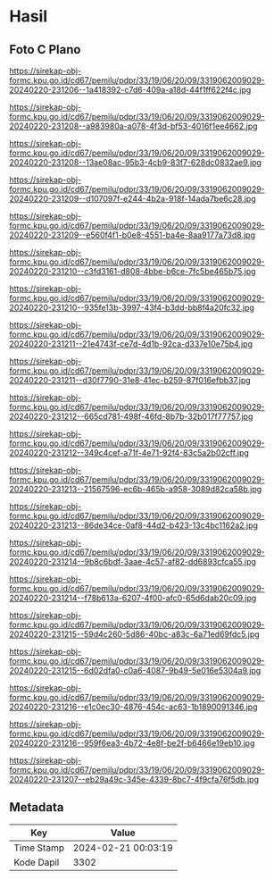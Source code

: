 # Hasil

## Foto C Plano

https://sirekap-obj-formc.kpu.go.id/cd67/pemilu/pdpr/33/19/06/20/09/3319062009029-20240220-231206--1a418392-c7d6-409a-a18d-44f1ff622f4c.jpg

https://sirekap-obj-formc.kpu.go.id/cd67/pemilu/pdpr/33/19/06/20/09/3319062009029-20240220-231208--a983980a-a078-4f3d-bf53-4016f1ee4662.jpg

https://sirekap-obj-formc.kpu.go.id/cd67/pemilu/pdpr/33/19/06/20/09/3319062009029-20240220-231208--13ae08ac-95b3-4cb9-83f7-628dc0832ae9.jpg

https://sirekap-obj-formc.kpu.go.id/cd67/pemilu/pdpr/33/19/06/20/09/3319062009029-20240220-231209--d107097f-e244-4b2a-918f-14ada7be6c28.jpg

https://sirekap-obj-formc.kpu.go.id/cd67/pemilu/pdpr/33/19/06/20/09/3319062009029-20240220-231209--e560f4f1-b0e8-4551-ba4e-8aa9177a73d8.jpg

https://sirekap-obj-formc.kpu.go.id/cd67/pemilu/pdpr/33/19/06/20/09/3319062009029-20240220-231210--c3fd3161-d808-4bbe-b6ce-7fc5be465b75.jpg

https://sirekap-obj-formc.kpu.go.id/cd67/pemilu/pdpr/33/19/06/20/09/3319062009029-20240220-231210--935fe13b-3997-43f4-b3dd-bb8f4a20fc32.jpg

https://sirekap-obj-formc.kpu.go.id/cd67/pemilu/pdpr/33/19/06/20/09/3319062009029-20240220-231211--21e4743f-ce7d-4d1b-92ca-d337e10e75b4.jpg

https://sirekap-obj-formc.kpu.go.id/cd67/pemilu/pdpr/33/19/06/20/09/3319062009029-20240220-231211--d30f7790-31e8-41ec-b259-87f016efbb37.jpg

https://sirekap-obj-formc.kpu.go.id/cd67/pemilu/pdpr/33/19/06/20/09/3319062009029-20240220-231212--665cd781-498f-46fd-8b7b-32b017f77757.jpg

https://sirekap-obj-formc.kpu.go.id/cd67/pemilu/pdpr/33/19/06/20/09/3319062009029-20240220-231212--349c4cef-a71f-4e71-92f4-83c5a2b02cff.jpg

https://sirekap-obj-formc.kpu.go.id/cd67/pemilu/pdpr/33/19/06/20/09/3319062009029-20240220-231213--21567596-ec6b-465b-a958-3089d82ca58b.jpg

https://sirekap-obj-formc.kpu.go.id/cd67/pemilu/pdpr/33/19/06/20/09/3319062009029-20240220-231213--86de34ce-0af8-44d2-b423-13c4bc1162a2.jpg

https://sirekap-obj-formc.kpu.go.id/cd67/pemilu/pdpr/33/19/06/20/09/3319062009029-20240220-231214--9b8c6bdf-3aae-4c57-af82-dd6893cfca55.jpg

https://sirekap-obj-formc.kpu.go.id/cd67/pemilu/pdpr/33/19/06/20/09/3319062009029-20240220-231214--f78b613a-6207-4f00-afc0-65d6dab20c09.jpg

https://sirekap-obj-formc.kpu.go.id/cd67/pemilu/pdpr/33/19/06/20/09/3319062009029-20240220-231215--59d4c260-5d86-40bc-a83c-6a71ed69fdc5.jpg

https://sirekap-obj-formc.kpu.go.id/cd67/pemilu/pdpr/33/19/06/20/09/3319062009029-20240220-231215--6d02dfa0-c0a6-4087-9b49-5e016e5304a9.jpg

https://sirekap-obj-formc.kpu.go.id/cd67/pemilu/pdpr/33/19/06/20/09/3319062009029-20240220-231216--e1c0ec30-4876-454c-ac63-1b1890091346.jpg

https://sirekap-obj-formc.kpu.go.id/cd67/pemilu/pdpr/33/19/06/20/09/3319062009029-20240220-231216--959f6ea3-4b72-4e8f-be2f-b6466e19eb10.jpg

https://sirekap-obj-formc.kpu.go.id/cd67/pemilu/pdpr/33/19/06/20/09/3319062009029-20240220-231207--eb29a49c-345e-4339-8bc7-4f9cfa76f5db.jpg


## Metadata

| Key        | Value               |
| ---------- | ------------------- |
| Time Stamp | 2024-02-21 00:03:19 |
| Kode Dapil | 3302                |



